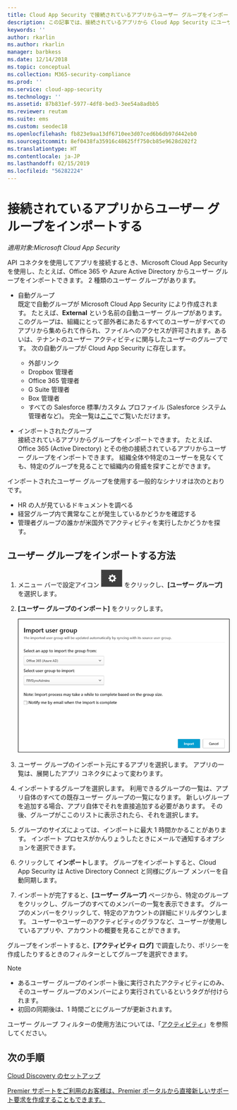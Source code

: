 ```yaml
---
title: Cloud App Security で接続されているアプリからユーザー グループをインポートする
description: この記事では、接続されているアプリから Cloud App Security にユーザー グループをインポートする方法について説明します。
keywords: ''
author: rkarlin
ms.author: rkarlin
manager: barbkess
ms.date: 12/14/2018
ms.topic: conceptual
ms.collection: M365-security-compliance
ms.prod: ''
ms.service: cloud-app-security
ms.technology: ''
ms.assetid: 87b831ef-5977-4df8-bed3-3ee54a8adbb5
ms.reviewer: reutam
ms.suite: ems
ms.custom: seodec18
ms.openlocfilehash: fb823e9aa13df6710ee3d07ced6b6db97d442eb0
ms.sourcegitcommit: 8ef0438fa35916c48625ff750cb85e9628d202f2
ms.translationtype: HT
ms.contentlocale: ja-JP
ms.lasthandoff: 02/15/2019
ms.locfileid: "56282224"
---
```

# <a name="importing-user-groups-from-connected-apps"></a>接続されているアプリからユーザー グループをインポートする

*適用対象:Microsoft Cloud App Security*

API コネクタを使用してアプリを接続するとき、Microsoft Cloud App Security を使用し、たとえば、Office 365 や Azure Active Directory からユーザー グループをインポートできます。
2 種類のユーザー グループがあります。 
- 自動グループ </br>既定で自動グループが Microsoft Cloud App Security により作成されます。 たとえば、**External** という名前の自動ユーザー グループがあります。このグループは、組織にとって部外者にあたるすべてのユーザーがすべてのアプリから集められて作られ、ファイルへのアクセスが許可されます。あるいは、テナントのユーザー アクティビティに関与したユーザーのグループです。
 次の自動グループが Cloud App Security に存在します。
  - 外部リンク
  - Dropbox 管理者
  - Office 365 管理者
  - G Suite 管理者
  - Box 管理者
  - すべての Salesforce 標準/カスタム プロファイル (Salesforce システム管理者など)。 完全一覧は[ここ](https://help.salesforce.com/articleView?id=standard_profiles.htm&language=en&type=0)でご覧いただけます。

- インポートされたグループ</br>接続されているアプリからグループをインポートできます。 たとえば、Office 365 (Active Directory) とその他の接続されているアプリからユーザー グループをインポートできます。 組織全体や特定のユーザーを見なくても、特定のグループを見ることで組織内の脅威を探すことができます。 

インポートされたユーザー グループを使用する一般的なシナリオは次のとおりです。
   - HR の人が見ているドキュメントを調べる
   - 経営グループ内で異常なことが発生しているかどうかを確認する
   - 管理者グループの誰かが米国外でアクティビティを実行したかどうかを探す。 

## <a name="how-to-import-user-groups"></a>ユーザー グループをインポートする方法

1. メニュー バーで設定アイコン ![設定アイコン](./media/settings-icon.png "設定アイコン") をクリックし、**[ユーザー グループ]** を選択します。
2. **[ユーザー グループのインポート]** をクリックします。

   ![ユーザー グループのインポート](./media/user-groups-add.png)

3. ユーザー グループのインポート元にするアプリを選択します。 アプリの一覧は、展開したアプリ コネクタによって変わります。
4. インポートするグループを選択します。 利用できるグループの一覧は、アプリ自体のすべての既存ユーザー グループの一覧になります。 新しいグループを追加する場合、アプリ自体でそれを直接追加する必要があります。 その後、グループがここのリストに表示されたら、それを選択します。
5. グループのサイズによっては、インポートに最大 1 時間かかることがあります。 インポート プロセスがかんりょうしたときにメールで通知するオプションを選択できます。
6. クリックして **インポート**します。 グループをインポートすると、Cloud App Security は Active Directory Connect と同様にグループ メンバーを自動同期します。
7. インポートが完了すると、**[ユーザー グループ]** ページから、特定のグループをクリックし、グループのすべてのメンバーの一覧を表示できます。 グループのメンバーをクリックして、特定のアカウントの詳細にドリルダウンします。 ユーザーやユーザーのアクティビティのグラフなど、ユーザーが使用しているアプリや、アカウントの概要を見ることができます。

グループをインポートすると、**[アクティビティ ログ]** で調査したり、ポリシーを作成したりするときのフィルターとしてグループを選択できます。 

> [!NOTE]
> - あるユーザー グループのインポート後に実行されたアクティビティにのみ、そのユーザー グループのメンバーにより実行されているというタグが付けられます。
> - 初回の同期後は、1 時間ごとにグループが更新されます。

ユーザー グループ フィルターの使用方法については、「[アクティビティ](activity-filters.md)」を参照してください。


## <a name="next-steps"></a>次の手順
 
[Cloud Discovery のセットアップ](set-up-cloud-discovery.md)   

[Premier サポートをご利用のお客様は、Premier ポータルから直接新しいサポート要求を作成することもできます。](https://premier.microsoft.com/)  
  
  
